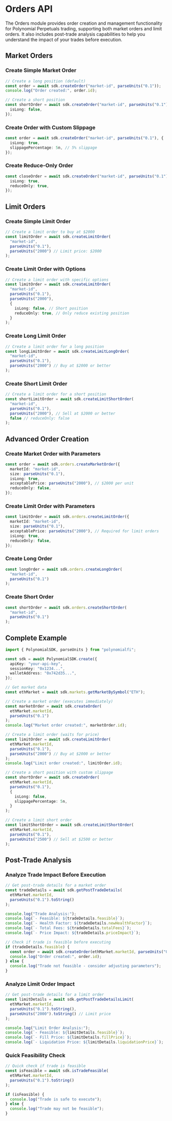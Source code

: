# Orders API

The Orders module provides order creation and management functionality for Polynomial Perpetuals trading, supporting both market orders and limit orders. It also includes post-trade analysis capabilities to help you understand the impact of your trades before execution.

## Market Orders

### Create Simple Market Order

```typescript
// Create a long position (default)
const order = await sdk.createOrder("market-id", parseUnits("0.1"));
console.log("Order created:", order.id);

// Create a short position
const shortOrder = await sdk.createOrder("market-id", parseUnits("0.1"), {
  isLong: false,
});
```

### Create Order with Custom Slippage

```typescript
const order = await sdk.createOrder("market-id", parseUnits("0.1"), {
  isLong: true,
  slippagePercentage: 5n, // 5% slippage
});
```

### Create Reduce-Only Order

```typescript
const closeOrder = await sdk.createOrder("market-id", parseUnits("0.1"), {
  isLong: true,
  reduceOnly: true,
});
```

## Limit Orders

### Create Simple Limit Order

```typescript
// Create a limit order to buy at $2000
const limitOrder = await sdk.createLimitOrder(
  "market-id",
  parseUnits("0.1"),
  parseUnits("2000") // Limit price: $2000
);
```

### Create Limit Order with Options

```typescript
// Create a limit order with specific options
const limitOrder = await sdk.createLimitOrder(
  "market-id",
  parseUnits("0.1"),
  parseUnits("2000"),
  {
    isLong: false, // Short position
    reduceOnly: true, // Only reduce existing position
  }
);
```

### Create Long Limit Order

```typescript
// Create a limit order for a long position
const longLimitOrder = await sdk.createLimitLongOrder(
  "market-id",
  parseUnits("0.1"),
  parseUnits("2000") // Buy at $2000 or better
);
```

### Create Short Limit Order

```typescript
// Create a limit order for a short position
const shortLimitOrder = await sdk.createLimitShortOrder(
  "market-id",
  parseUnits("0.1"),
  parseUnits("2000"), // Sell at $2000 or better
  false // reduceOnly: false
);
```

## Advanced Order Creation

### Create Market Order with Parameters

```typescript
const order = await sdk.orders.createMarketOrder({
  marketId: "market-id",
  size: parseUnits("0.1"),
  isLong: true,
  acceptablePrice: parseUnits("2000"), // $2000 per unit
  reduceOnly: false,
});
```

### Create Limit Order with Parameters

```typescript
const limitOrder = await sdk.orders.createLimitOrder({
  marketId: "market-id",
  size: parseUnits("0.1"),
  acceptablePrice: parseUnits("2000"), // Required for limit orders
  isLong: true,
  reduceOnly: false,
});
```

### Create Long Order

```typescript
const longOrder = await sdk.orders.createLongOrder(
  "market-id",
  parseUnits("0.1")
);
```

### Create Short Order

```typescript
const shortOrder = await sdk.orders.createShortOrder(
  "market-id",
  parseUnits("0.1")
);
```

## Complete Example

```typescript
import { PolynomialSDK, parseUnits } from "polynomialfi";

const sdk = await PolynomialSDK.create({
  apiKey: "your-api-key",
  sessionKey: "0x1234...",
  walletAddress: "0x742d35...",
});

// Get market data
const ethMarket = await sdk.markets.getMarketBySymbol("ETH");

// Create a market order (executes immediately)
const marketOrder = await sdk.createOrder(
  ethMarket.marketId,
  parseUnits("0.1")
);
console.log("Market order created:", marketOrder.id);

// Create a limit order (waits for price)
const limitOrder = await sdk.createLimitOrder(
  ethMarket.marketId,
  parseUnits("0.1"),
  parseUnits("2000") // Buy at $2000 or better
);
console.log("Limit order created:", limitOrder.id);

// Create a short position with custom slippage
const shortOrder = await sdk.createOrder(
  ethMarket.marketId,
  parseUnits("0.1"),
  {
    isLong: false,
    slippagePercentage: 5n,
  }
);

// Create a limit short order
const limitShortOrder = await sdk.createLimitShortOrder(
  ethMarket.marketId,
  parseUnits("0.1"),
  parseUnits("2500") // Sell at $2500 or better
);
```

## Post-Trade Analysis

### Analyze Trade Impact Before Execution

```typescript
// Get post-trade details for a market order
const tradeDetails = await sdk.getPostTradeDetails(
  ethMarket.marketId,
  parseUnits("0.1").toString()
);

console.log("Trade Analysis:");
console.log(`- Feasible: ${tradeDetails.feasible}`);
console.log(`- Health Factor: ${tradeDetails.newHealthFactor}`);
console.log(`- Total Fees: ${tradeDetails.totalFees}`);
console.log(`- Price Impact: ${tradeDetails.priceImpact}`);

// Check if trade is feasible before executing
if (tradeDetails.feasible) {
  const order = await sdk.createOrder(ethMarket.marketId, parseUnits("0.1"));
  console.log("Order created:", order.id);
} else {
  console.log("Trade not feasible - consider adjusting parameters");
}
```

### Analyze Limit Order Impact

```typescript
// Get post-trade details for a limit order
const limitDetails = await sdk.getPostTradeDetailsLimit(
  ethMarket.marketId,
  parseUnits("0.1").toString(),
  parseUnits("2000").toString() // Limit price
);

console.log("Limit Order Analysis:");
console.log(`- Feasible: ${limitDetails.feasible}`);
console.log(`- Fill Price: ${limitDetails.fillPrice}`);
console.log(`- Liquidation Price: ${limitDetails.liquidationPrice}`);
```

### Quick Feasibility Check

```typescript
// Quick check if trade is feasible
const isFeasible = await sdk.isTradeFeasible(
  ethMarket.marketId,
  parseUnits("0.1").toString()
);

if (isFeasible) {
  console.log("Trade is safe to execute");
} else {
  console.log("Trade may not be feasible");
}
```
